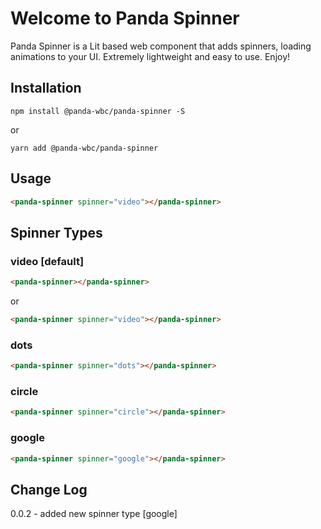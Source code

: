 # Welcome to Panda Spinner
Panda Spinner is a Lit based web component that adds spinners, loading animations to your UI. Extremely lightweight and easy to use.
Enjoy!

## Installation
```npm install @panda-wbc/panda-spinner -S```

or 

```yarn add @panda-wbc/panda-spinner```

## Usage

```html
<panda-spinner spinner="video"></panda-spinner>
```

## Spinner Types

### video [default]
```html
<panda-spinner></panda-spinner>
```
or
```html
<panda-spinner spinner="video"></panda-spinner>
```

### dots

```html
<panda-spinner spinner="dots"></panda-spinner>
```

### circle
```html
<panda-spinner spinner="circle"></panda-spinner>
```

### google
```html
<panda-spinner spinner="google"></panda-spinner>
```


## Change Log

0.0.2 - added new spinner type [google]